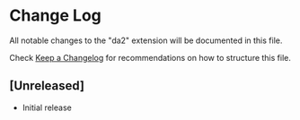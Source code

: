 # Change Log
All notable changes to the "da2" extension will be documented in this file.

Check [Keep a Changelog](http://keepachangelog.com/) for recommendations on how to structure this file.

## [Unreleased]
- Initial release
